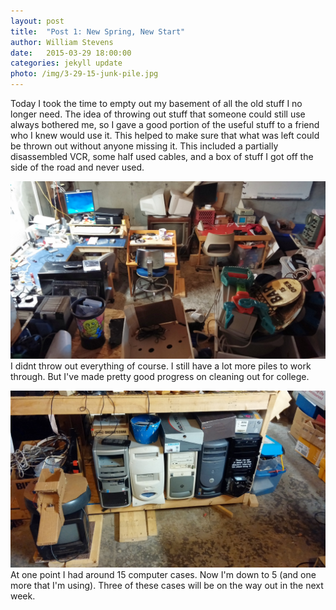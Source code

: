 ```yaml
---
layout: post
title:  "Post 1: New Spring, New Start"
author: William Stevens
date:   2015-03-29 18:00:00
categories: jekyll update
photo: /img/3-29-15-junk-pile.jpg
---
```


Today I took the time to empty out my basement of all the old stuff I no longer need. The idea of throwing out stuff that someone could still use always bothered me, so I gave a good portion of the useful stuff to a friend who I knew would use it. This helped to make sure that what was left could be thrown out without anyone missing it. This included a partially disassembled VCR, some half used cables, and a box of stuff I got off the side of the road and never used.

![An overview of my basement](/img/3-29-15-basement.jpg)
I didnt throw out everything of course. I still have a lot more piles to work through. But I've made pretty good progress on cleaning out for college.

![The remaining PCs in my basement](/img/3-29-15-pc-shelf.jpg)
At one point I had around 15 computer cases. Now I'm down to 5 (and one more that I'm using). Three of these cases will be on the way out in the next week.
